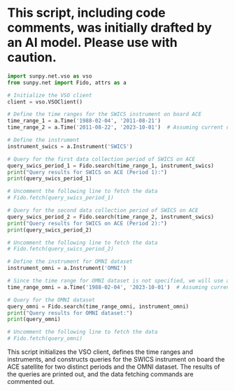# This script, including code comments, was initially drafted by an AI model. Please use with caution.

```python
import sunpy.net.vso as vso
from sunpy.net import Fido, attrs as a

# Initialize the VSO client
client = vso.VSOClient()

# Define the time ranges for the SWICS instrument on board ACE
time_range_1 = a.Time('1988-02-04', '2011-08-21')
time_range_2 = a.Time('2011-08-22', '2023-10-01')  # Assuming current date as end date

# Define the instrument
instrument_swics = a.Instrument('SWICS')

# Query for the first data collection period of SWICS on ACE
query_swics_period_1 = Fido.search(time_range_1, instrument_swics)
print("Query results for SWICS on ACE (Period 1):")
print(query_swics_period_1)

# Uncomment the following line to fetch the data
# Fido.fetch(query_swics_period_1)

# Query for the second data collection period of SWICS on ACE
query_swics_period_2 = Fido.search(time_range_2, instrument_swics)
print("Query results for SWICS on ACE (Period 2):")
print(query_swics_period_2)

# Uncomment the following line to fetch the data
# Fido.fetch(query_swics_period_2)

# Define the instrument for OMNI dataset
instrument_omni = a.Instrument('OMNI')

# Since the time range for OMNI dataset is not specified, we will use a broad range
time_range_omni = a.Time('1988-02-04', '2023-10-01')  # Assuming current date as end date

# Query for the OMNI dataset
query_omni = Fido.search(time_range_omni, instrument_omni)
print("Query results for OMNI dataset:")
print(query_omni)

# Uncomment the following line to fetch the data
# Fido.fetch(query_omni)
```

This script initializes the VSO client, defines the time ranges and instruments, and constructs queries for the SWICS instrument on board the ACE satellite for two distinct periods and the OMNI dataset. The results of the queries are printed out, and the data fetching commands are commented out.
